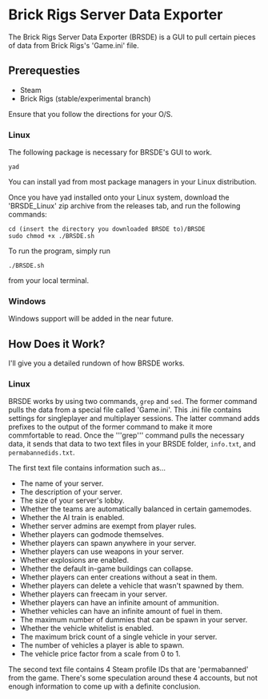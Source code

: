 # Brick Rigs Server Data Exporter

The Brick Rigs Server Data Exporter (BRSDE) is a GUI to pull certain pieces of data from Brick Rigs's 'Game.ini' file. 

## Prerequesties

* Steam
* Brick Rigs (stable/experimental branch)

Ensure that you follow the directions for your O/S.

### Linux

The following package is necessary for BRSDE's GUI to work.
```
yad
```
You can install yad from most package managers in your Linux distribution.

Once you have yad installed onto your Linux system, download the 'BRSDE_Linux' zip archive from the releases tab, and run the following commands:
```
cd (insert the directory you downloaded BRSDE to)/BRSDE
sudo chmod +x ./BRSDE.sh
```
To run the program, simply run
```
./BRSDE.sh
```
from your local terminal.

### Windows
Windows support will be added in the near future.

## How Does it Work?

I'll give you a detailed rundown of how BRSDE works.

### Linux

BRSDE works by using two commands, ```grep``` and ```sed```. The former command pulls the data from a special file called 'Game.ini'. This .ini file contains settings for singleplayer and multiplayer sessions. The latter command  adds prefixes to the output of the former command to make it more commfortable to read. Once the '''grep''' command pulls the necessary data, it sends that data to two text files in your BRSDE folder, ```info.txt```, and ```permabannedids.txt```. 

The first text file contains information such as...

* The name of your server.
* The description of your server.
* The size of your server's lobby.
* Whether the teams are automatically balanced in certain gamemodes.
* Whether the AI train is enabled.
* Whether server admins are exempt from player rules.
* Whether players can godmode themselves.
* Whether players can spawn anywhere in your server.
* Whether players can use weapons in your server.
* Whether explosions are enabled.
* Whether the default in-game buildings can collapse.
* Whether players can enter creations without a seat in them.
* Whether players can delete a vehicle that wasn't spawned by them.
* Whether players can freecam in your server.
* Whether players can have an infinite amount of ammunition.
* Whether vehicles can have an infinite amount of fuel in them.
* The maximum number of dummies that can be spawn in your server.
* Whether the vehicle whitelist is enabled.
* The maximum brick count of a single vehicle in your server.
* The number of vehicles a player is able to spawn.
* The vehicle price factor from a scale from 0 to 1.

The second text file contains 4 Steam profile IDs that are 'permabanned' from the game. There's some speculation around these 4 accounts, but not enough information to come up with a definite conclusion.
